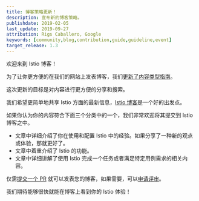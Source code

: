 ```yaml
---
title: 博客策略更新！
description: 宣布新的博客策略。
publishdate: 2019-02-05
last_update: 2019-09-27
attribution: Rigs Caballero, Google
keywords: [community,blog,contribution,guide,guideline,event]
target_release: 1.3
---
```


欢迎来到 Istio 博客！

为了让你更方便的在我们的网站上发表博客，我们[更新了内容类型指南](/zh/about/contribute/add-content/#content-types)。

这次更新的目标是对内容进行更方便的分享和搜索。

我们希望更简单地共享 Istio 方面的最新信息，[Istio 博客](/zh/blog)是一个好的出发点。

如果你认为你的内容符合下面三个分类中的一个，我们非常欢迎将其提交到 Istio 博客之中。

-  文章中详细介绍了你在使用和配置 Istio 中的经验。如果分享了一种新的观点或体验，那就更好了。
-  文章中着重介绍了 Istio 的功能。
-  文章中详细讲解了使用 Istio 完成一个任务或者满足特定用例需求的相关内容。

仅需[提交一个 PR](/zh/about/contribute/github/) 就可以发表您的博客，如果需要，可以[申请评审](/zh/about/contribute/review)。

我们期待能够很快就能在博客上看到你的 Istio 体验！

